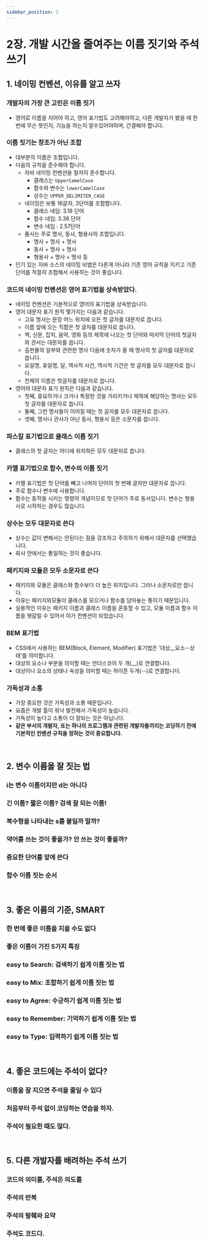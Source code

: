 ```yaml
---
sidebar_position: 2
---
```


# 2장. 개발 시간을 줄여주는 이름 짓기와 주석 쓰기

## 1. 네이밍 컨벤션, 이유를 알고 쓰자

### 개발자의 가장 큰 고민은 이름 짓기

- 영어로 이름을 지어야 하고, 영어 표기법도 고려해야하고, 다른 개발자가 봤을 때 한번에 무슨 뜻인지, 기능을 하는지 알수있어야하며, 간결해야 합니다.

### 이름 짓기는 창조가 아닌 조합

- 대부분의 이름은 조합입니다.
- 다음의 규칙을 준수해야 합니다.
  - 자바 네이밍 컨벤션을 철저히 준수합니다.
    - 클래스는 `UpperCamelCase`
    - 함수와 변수는 `lowerCamelCase`
    - 상수는 `UPPER_DELIMITER_CASE`
  - 네이밍은 보통 16글자, 3단어를 조합합니다.
    - 클래스 네임: 3.18 단어
    - 함수 네임: 3.36 단어
    - 변수 네임 : 2.57단어
  - 품사는 주로 명사, 동사, 형용사의 조합입니다.
    - 명사 + 명사 + 명사
    - 동사 + 명사 + 명사
    - 형용사 + 명사 + 명사 등
- 인기 있는 자바 소스의 네이밍 비법은 다른게 아니라 기존 영어 규칙을 지키고 기존 단어를 적절히 조합해서 사용하는 것이 좋습니다.

### 코드의 네이밍 컨벤션은 영어 표기법을 상속받았다.

- 네이밍 컨벤션은 기본적으로 영어의 표기법을 상속받습니다.
- 영어 대문자 표기 원칙 몇가지는 다음과 같습니다.
  - 고유 명사는 문장 어느 위치에 오든 첫 글자를 대문자로 씁니다.
  - 이름 앞에 오는 직함은 첫 글자를 대문자로 씁니다.
  - 책, 신문, 잡지, 음악, 영화 등의 제목에 나오는 첫 단어와 마지막 단어의 첫글자와 관서는 대문자를 씁니다.
  - 출판물의 일부와 관련한 명사 다음에 숫자가 올 때 명사의 첫 글자를 대문자로 씁니다.
  - 요일명, 휴일명, 달, 역사적 사건, 역사적 기간은 첫 글자를 모두 대문자로 씁니다.
  - 천체의 이름은 첫글자를 대문자로 씁니다.
- 영어의 대문자 표기 원칙은 다음과 같습니다.
  - 첫째, 중요하거나 크거나 특정한 것을 가리키거나 제목에 해당하는 명사는 모두 첫 글자를 대문자로 씁니다.
  - 둘째, 그런 명사들이 이어질 때는 첫 글자를 모두 대문자로 씁니다.
  - 셋째, 명사나 관사가 아닌 동사, 형용사 등은 소문자를 씁니다.

### 파스칼 표기법으로 클래스 이름 짓기

- 클래스의 첫 글자는 어디에 위치하든 모두 대문자로 씁니다.

### 카멜 표기법으로 함수, 변수의 이름 짓기

- 카멜 표기법은 첫 단어를 빼고 나머지 단어의 첫 번째 글자만 대문자로 씁니다.
- 주로 함수나 변수에 사용합니다.
- 함수는 동작을 시키는 명령어 개념이므로 첫 단어가 주로 동사입니다. 변수는 형용사로 시작하는 경우도 많습니다.

### 상수는 모두 대문자로 쓴다

- 상수는 값이 변해서는 안된다는 점을 강조하고 주의하기 위해서 대문자를 선택했습니다. 
- 회사 안에서는 통일하는 것이 좋습니다.

### 패키지와 모듈은 모두 소문자로 쓴다

- 패키지와 모듈은 클래스와 함수보다 더 높은 위치입니다. 그러나 소문자로만 씁니다.
- 이유는 패키지와모듈이 클래스를 모으거나 함수를 담아놓는 통이기 때문입니다.
- 실용적인 이유는 패키지 이름과 클래스 이름을 혼동할 수 있고, 모듈 이름과 함수 이름을 헷갈릴 수 있어서 이가 컨벤션이 되었습니다.

### BEM 표기법

- CSS에서 사용하는 BEM(Block, Element, Modifier) 표기법은 '대상__요소--상태'를 의미합니다.
- 대상의 요소나 부분을 의미할 때는 언더스코어 두 개(__)로 연결합니다.
- 대상이나 요소의 상태나 속성을 의미할 때는 하이픈 두개(--)로 연결합니다.

### 가독성과 소통

- 가장 중요한 것은 가독성과 소통 때문입니다.
- 요즘은 개발 툴이 워낙 발전해서 가독성이 높습니다.
- 가독성이 높다고 소통이 더 잘되는 것은 아닙니다.
- **같은 부서의 개발자, 또는 하나의 프로그램과 관련된 개발자들끼리는 코딩하기 전에 기본적인 컨벤션 규칙을 정하는 것이 중요합니다.**

<br/>

## 2. 변수 이름을 잘 짓는 법

### i는 변수 이름이지만 d는 아니다

### 긴 이름? 짧은 이름? 검색 잘 되는 이름!

### 복수형을 나타내는 s를 붙일까 말까?

### 약어를 쓰는 것이 좋을가? 안 쓰는 것이 좋을까?

### 중요한 단어를 앞에 쓴다

### 함수 이름 짓는 순서

<br/>

## 3. 좋은 이름의 기준, SMART

### 한 번에 좋은 이름을 지을 수도 없다

### 좋은 이름이 가진 5가지 특징

### easy to Search: 검색하기 쉽게 이름 짓는 법

### easy to Mix: 조합하기 쉽게 이름 짓는 법

### easy to Agree: 수긍하기 쉽게 이름 짓는 법

### easy to Remember: 기억하기 쉽게 이름 짓는 법

### easy to Type: 입력하기 쉽게 이름 짓는 법

<br/>

## 4. 좋은 코드에는 주석이 없다?

### 이름을 잘 지으면 주석을 줄일 수 있다

### 처음부터 주석 없이 코딩하는 연습을 하자.

### 주석이 필요한 때도 많다.

<br/>

## 5. 다른 개발자를 배려하는 주석 쓰기

### 코드의 의미를, 주석은 의도를

### 주석의 반복

### 주석의 발췌와 요약

### 주석도 코드다.